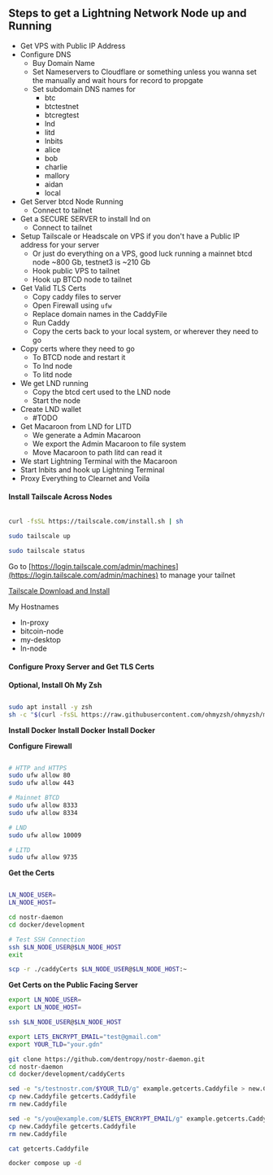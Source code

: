## Steps to get a Lightning Network Node up and Running

* Get VPS with Public IP Address
* Configure DNS
    * Buy Domain Name
    * Set Nameservers to Cloudflare or something unless you wanna set the manually and wait hours for record to propgate
    * Set subdomain DNS names for
        * btc
        * btctestnet
        * btcregtest
        * lnd
        * litd
        * lnbits
        * alice
        * bob
        * charlie
        * mallory
        * aidan
        * local
* Get Server btcd Node Running
  * Connect to tailnet
* Get a SECURE SERVER to install lnd on
  * Connect to tailnet
* Setup Tailscale or Headscale on VPS if you don't have a Public IP address for your server
  * Or just do everything on a VPS, good luck running a mainnet btcd node ~800 Gb, testnet3 is ~210 Gb
  * Hook public VPS to tailnet
  * Hook up BTCD node to tailnet
* Get Valid TLS Certs
    * Copy caddy files to server
    * Open Firewall using `ufw`
    * Replace domain names in the CaddyFile
    * Run Caddy
    * Copy the certs back to your local system, or wherever they need to go
* Copy certs where they need to go
  * To BTCD node and restart it
  * To lnd node
  * To litd node
* We get LND running
  * Copy the btcd cert used to the LND node
  * Start the node
* Create LND wallet
  * #TODO
* Get Macaroon from LND for LITD
  * We generate a Admin Macaroon
  * We export the Admin Macaroon to file system
  * Move Macaroon to path litd can read it
* We start Lightning Terminal with the Macaroon
* Start lnbits and hook up Lightning Terminal
* Proxy Everything to Clearnet and Voila


#### Install Tailscale Across Nodes

``` bash

curl -fsSL https://tailscale.com/install.sh | sh

sudo tailscale up

sudo tailscale status

```

Go to [https://login.tailscale.com/admin/machines](https://login.tailscale.com/admin/machines) to manage your tailnet

[Tailscale Download and Install](https://tailscale.com/download)


My Hostnames

* ln-proxy
* bitcoin-node
* my-desktop
* ln-node

#### Configure Proxy Server and Get TLS Certs

**Optional, Install Oh My Zsh**

``` bash

sudo apt install -y zsh
sh -c "$(curl -fsSL https://raw.githubusercontent.com/ohmyzsh/ohmyzsh/master/tools/install.sh)"

```


**Install Docker**
**Install Docker**
**Install Docker**

**Configure Firewall**

``` bash

# HTTP and HTTPS
sudo ufw allow 80
sudo ufw allow 443

# Mainnet BTCD
sudo ufw allow 8333
sudo ufw allow 8334

# LND
sudo ufw allow 10009

# LITD
sudo ufw allow 9735

```



**Get the Certs** 

``` bash

LN_NODE_USER=
LN_NODE_HOST=

cd nostr-daemon
cd docker/development

# Test SSH Connection
ssh $LN_NODE_USER@$LN_NODE_HOST
exit

scp -r ./caddyCerts $LN_NODE_USER@$LN_NODE_HOST:~

```

**Get Certs on the Public Facing Server**

``` bash
export LN_NODE_USER=
export LN_NODE_HOST=

ssh $LN_NODE_USER@$LN_NODE_HOST

export LETS_ENCRYPT_EMAIL="test@gmail.com"
export YOUR_TLD="your.gdn"

git clone https://github.com/dentropy/nostr-daemon.git
cd nostr-daemon
cd docker/development/caddyCerts

sed -e "s/testnostr.com/$YOUR_TLD/g" example.getcerts.Caddyfile > new.Caddyfile
cp new.Caddyfile getcerts.Caddyfile
rm new.Caddyfile

sed -e "s/you@example.com/$LETS_ENCRYPT_EMAIL/g" example.getcerts.Caddyfile > new.Caddyfile
cp new.Caddyfile getcerts.Caddyfile
rm new.Caddyfile

cat getcerts.Caddyfile

docker compose up -d

```

## 
